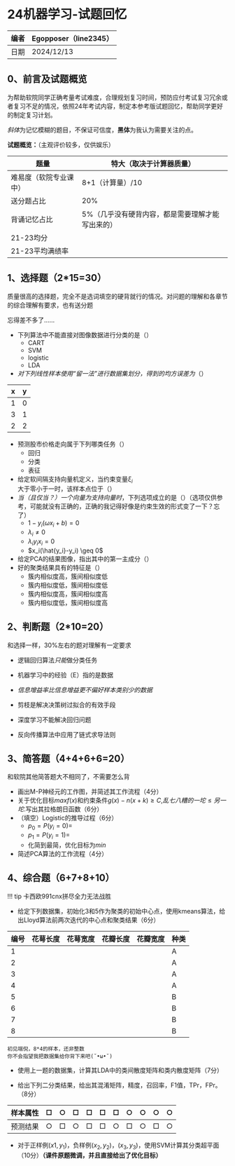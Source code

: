 # 24机器学习-试题回忆

| 编者 | Egopposer（line2345） |
| ---- | --------------------- |
| 日期 | 2024/12/13            |

## 0、前言及试题概览

为帮助软院同学正确考量考试难度，合理规划复习时间，预防应付考试复习冗余或者复习不足的情况，依照24年考试内容，制定本参考版试题回忆，帮助同学更好的制定复习计划。



*斜体*为记忆模糊的题目，不保证可信度，**黑体**为我认为需要关注的点。

**试题概览：**（主观评价较多，仅供娱乐）

| 题量                   | 特大（取决于计算器质量）                         |
| ---------------------- | ------------------------------------------------ |
| 难易度（软院专业课中） | 8+1（计算量）/10                                 |
| 送分题占比             | 20%                                              |
| 背诵记忆占比           | 5%（几乎没有硬背内容，都是需要理解才能写出来的） |
| 21-23均分              |                                                  |
| 21-23平均满绩率        |                                                  |



## 1、选择题（2*15=30）

质量很高的选择题，完全不是选词填空的硬背就行的情况。对问题的理解和各章节的综合理解有要求，也有送分题

忘得差不多了……

- 下列算法中不能直接对图像数据进行分类的是（）
  - CART
  - SVM
  - logistic
  - LDA
- *对下列线性样本使用“留一法”进行数据集划分，得到的均方误差为*（）

| x    | y    |
| ---- | ---- |
| 1    | 0    |
| 3    | 1    |
| 2    | 2    |

- 预测股市价格走向属于下列哪类任务（）
  - 回归
  - 分类
  - 表征
- 给定软间隔支持向量机定义，当约束变量$\xi_i$大于零小于一时，该样本点位于（）
- *当（且仅当？）一个向量为支持向量时*，下列选项成立的是（）（选项仅供参考，可能就没有正确的，正确的我记得好像是约束生效的形式变了一下？忘了）
  - $1-y_i(\omega x_i+b)=0$
  - $\lambda_i\ne 0$
  - $\lambda_i y_i x_i =0$
  - $x_i(\hat{y_i}-y_i) \geq 0$
- 给定PCA的结果图像，指出其中的第一主成分（）
- 好的聚类结果具有的特征是（）
  - 簇内相似度高，簇间相似度低
  - 簇内相似度低，簇间相似度低
  - 簇内相似度高，簇间相似度高
  - 簇内相似度低，簇间相似度高

## 2、判断题（2*10=20）

和选择一样，30%左右的题对理解有一定要求

- 逻辑回归算法*只能*做分类任务

- 机器学习中的经验（E）指的是数据
- *信息增益率比信息增益更不偏好样本类别少的数据*
- 剪枝是解决决策树过拟合的有效手段
- 深度学习不能解决回归问题
- 反向传播算法中应用了链式求导法则

## 3、简答题（4+4+6+6=20）

和软院其他简答题大不相同了，不需要怎么背

- 画出M-P神经元的工作图，并简述其工作流程（4分）
- 关于优化目标$max f(x)$和约束条件$g(x)-n(x+k)\geq C$,$乱七八糟的一坨\leq 另一坨$.写出其拉格朗日函数（6分）
- （填空）Logistic的推导过程（6分）
  - $p_0=P({y_i=0})$=
  - $p_1=P({y_i=1})$=
  - 化简到最简，优化目标为$min$
- 简述PCA算法的工作流程（4分）

## 4、综合题（6+7+8+10）

!!! tip
    卡西欧991cnx拼尽全力无法战胜

- 给定下列数据集，初始化3和5作为聚类的初始中心点，使用kmeans算法，给出Lloyd算法前两次迭代的中心点和聚类结果（6分）

| 编号 | 花萼长度 | 花萼宽度 | 花瓣长度 | 花瓣宽度 | 种类 |
| ---- | -------- | -------- | -------- | -------- | ---- |
| 1    |          |          |          |          | A    |
| 2    |          |          |          |          | A    |
| 3    |          |          |          |          | A    |
| 4    |          |          |          |          | A    |
| 5    |          |          |          |          | B    |
| 6    |          |          |          |          | B    |
| 7    |          |          |          |          | B    |
| 8    |          |          |          |          | B    |

```
初见端倪，8*4的样本，还非整数
你不会指望我把数据集给你背下来吧(˘•ω•˘)
```



- 使用上一题的数据集，计算其LDA中的类间散度矩阵和类内散度矩阵（7分）



- 给出下列二分类结果，给出其混淆矩阵，精度，召回率，F1值，TPr，FPr。（8分）

| 样本属性 | □    | ○    | □    | □    | □    | □    | ○    | ○    | ○    | ○    |
| -------- | ---- | ---- | ---- | ---- | ---- | ---- | ---- | ---- | ---- | ---- |
| 预测结果 | ○    | □    | ○    | □    | □    | ○    | □    | ○    | □    | ○    |

- 对于正样例$(x1,y_1)$，负样例$(x_2,y_2)$，$(x_3,y_3)$，使用SVM计算其分类超平面（10分）**（课件原题微调，并且直接给出了优化目标）**
